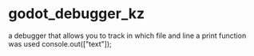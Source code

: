 # godot_debugger_kz
a  debugger that allows you to track in which file and line a print function was used  console.out(["text"]);

